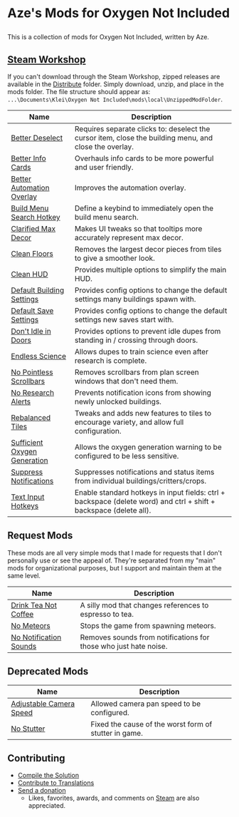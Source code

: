 # Aze's Mods for Oxygen Not Included</p>

This is a collection of mods for Oxygen Not Included, written by Aze.

## [Steam Workshop](https://steamcommunity.com/profiles/76561198044590606/myworkshopfiles/?appid=457140)

If you can't download through the Steam Workshop, zipped releases are available in the [Distribute](https://github.com/AzeTheGreat/ONI-Mods/tree/master/Distribute) folder.  Simply download, unzip, and place in the mods folder.  The file structure should appear as: `...\Documents\Klei\Oxygen Not Included\mods\local\UnzippedModFolder`.

|**Name**|**Description**|
|---|---|
|[Better Deselect](https://steamcommunity.com/sharedfiles/filedetails/?id=1870696175)|Requires separate clicks to: deselect the cursor item, close the building menu, and close the overlay.|
|[Better Info Cards](https://steamcommunity.com/sharedfiles/filedetails/?id=1960947963)|Overhauls info cards to be more powerful and user friendly.|
|[Better Automation Overlay](https://steamcommunity.com/sharedfiles/filedetails/?id=1878896484)|Improves the automation overlay.|
|[Build Menu Search Hotkey](https://steamcommunity.com/sharedfiles/filedetails/?id=3164212090)|Define a keybind to immediately open the build menu search.|
|[Clarified Max Decor](https://steamcommunity.com/sharedfiles/filedetails/?id=2169776807)|Makes UI tweaks so that tooltips more accurately represent max decor.|
|[Clean Floors](https://steamcommunity.com/sharedfiles/filedetails/?id=1937854017)|Removes the largest decor pieces from tiles to give a smoother look.|
|[Clean HUD](https://steamcommunity.com/sharedfiles/filedetails/?id=1909037839)|Provides multiple options to simplify the main HUD.|
|[Default Building Settings](https://steamcommunity.com/sharedfiles/filedetails/?id=1989737447)|Provides config options to change the default settings many buildings spawn with.|
|[Default Save Settings](https://steamcommunity.com/sharedfiles/filedetails/?id=2033314981)|Provides config options to change the default settings new saves start with.|
|[Don't Idle in Doors](https://steamcommunity.com/sharedfiles/filedetails/?id=2154537340)|Provides options to prevent idle dupes from standing in / crossing through doors.|
|[Endless Science](https://steamcommunity.com/sharedfiles/filedetails/?id=1964613307)|Allows dupes to train science even after research is complete.|
|[No Pointless Scrollbars](https://steamcommunity.com/sharedfiles/filedetails/?id=1959130035)|Removes scrollbars from plan screen windows that don't need them.|
|[No Research Alerts](https://steamcommunity.com/sharedfiles/filedetails/?id=1872885565)|Prevents notification icons from showing newly unlocked buildings.|
|[Rebalanced Tiles](https://steamcommunity.com/sharedfiles/filedetails/?id=1906094571)|Tweaks and adds new features to tiles to encourage variety, and allow full configuration.|
|[Sufficient Oxygen Generation](https://steamcommunity.com/sharedfiles/filedetails/?id=1887869179)|Allows the oxygen generation warning to be configured to be less sensitive.|
|[Suppress Notifications](https://steamcommunity.com/sharedfiles/filedetails/?id=1832319118)|Suppresses notifications and status items from individual buildings/critters/crops.|
|[Text Input Hotkeys](https://steamcommunity.com/sharedfiles/filedetails/?id=3165114076)|Enable standard hotkeys in input fields: ctrl + backspace (delete word) and ctrl + shift + backspace (delete all).|

## Request Mods

These mods are all very simple mods that I made for requests that I don't personally use or see the appeal of.  They're separated from my "main" mods for organizational purposes, but I support and maintain them at the same level.

|**Name**|**Description**|
|---|---|
|[Drink Tea Not Coffee](https://steamcommunity.com/sharedfiles/filedetails/?id=1969458444)|A silly mod that changes references to espresso to tea.|
|[No Meteors](https://steamcommunity.com/sharedfiles/filedetails/?id=1962090267)|Stops the game from spawning meteors.|
|[No Notification Sounds](https://steamcommunity.com/sharedfiles/filedetails/?id=1882035088)|Removes sounds from notifications for those who just hate noise.|

## Deprecated Mods
|**Name**|**Description**|
|---|---|
|[Adjustable Camera Speed](https://steamcommunity.com/sharedfiles/filedetails/?id=1845747605)|Allowed camera pan speed to be configured.|
|[No Stutter](https://steamcommunity.com/sharedfiles/filedetails/?id=2334665698)|Fixed the cause of the worst form of stutter in game.|

## Contributing
- [Compile the Solution](src)
- [Contribute to Translations](Translations)
- [Send a donation](https://ko-fi.com/aze_tg)
  - Likes, favorites, awards, and comments on [Steam](https://steamcommunity.com/profiles/76561198044590606/myworkshopfiles/?appid=457140) are also appreciated.